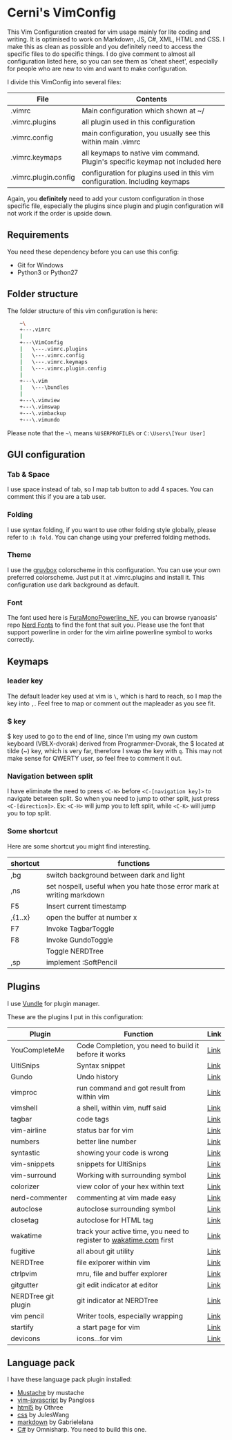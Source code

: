 # Cerni's VimConfig
This Vim Configuration created for vim usage mainly for lite coding and writing. It is optimised to work on Markdown, JS, C#, XML, HTML and CSS. I make this as clean as possible and you definitely need to access the specific files to do specific things. I do give comment to almost all configuration listed here, so you can see them as 'cheat sheet', especially for people who are new to vim and want to make configuration.

I divide this VimConfig into several files:

| File | Contents |
| --- | --- |
| .vimrc | Main configuration which shown at ~/ |
| .vimrc.plugins | all plugin used in this configuration |
| .vimrc.config | main configuration, you usually see this within main .vimrc |
| .vimrc.keymaps | all keymaps to native vim command. Plugin's specific keymap not included here |
| .vimrc.plugin.config | configuration for plugins used in this vim configuration. Including keymaps |

Again, you **definitely** need to add your custom configuration in those specific file, especially the plugins since plugin and plugin configuration will not work if the order is upside down.

## Requirements
You need these dependency before you can use this config:
- Git for Windows
- Python3 or Python27

## Folder structure
The folder structure of this vim configuration is here:

```sh
    ~\
    +---.vimrc
    |
    +---\VimConfig
    |   \---.vimrc.plugins
    |   \---.vimrc.config
    |   \---.vimrc.keymaps
    |   \---.vimrc.plugin.config
    |
    +---\.vim
    |   \---\bundles
    |
    +---\.vimview
    +---\.vimswap
    +---\.vimbackup
    +---\.vimundo
```

Please note that the `~\` means `%USERPROFILE%` or `C:\Users\[Your User]`

## GUI configuration
### Tab & Space
I use space instead of tab, so I map tab button to add 4 spaces. You can comment this if you are a tab user.

### Folding
I use syntax folding, if you want to use other folding style globally, please refer to `:h fold`. You can change using your preferred folding methods.

### Theme
I use the [gruvbox](https://github.com/morhetz/gruvbox) colorscheme in this configuration. You can use your own preferred colorscheme. Just put it at .vimrc.plugins and install it. This configuration use dark background as default.

### Font
The font used here is [FuraMonoPowerline_NF](https://github.com/ryanoasis/nerd-fonts/blob/master/patched-fonts/FiraMono), you can browse ryanoasis' repo [Nerd Fonts](https://github.com/ryanoasis/nerd-fonts) to find the font that suit you. Please use the font that support powerline in order for the vim airline powerline symbol to works correctly.

## Keymaps
### leader key
The default leader key used at vim is `\`, which is hard to reach, so I map the key into `,`. Feel free to map or comment out the mapleader as you see fit.

### $ key
$ key used to go to the end of line, since I'm using my own custom keyboard (VBLX-dvorak) derived from Programmer-Dvorak, the $ located at tilde (~) key, which is very far, therefore I swap the key with `q`. This may not make sense for QWERTY user, so feel free to comment it out.

### Navigation between split
I have eliminate the need to press `<C-W>` before `<C-[navigation key]>` to navigate between split. So when you need to jump to other split, just press `<C-[direction]>`. Ex: `<C-H>` will jump you to left split, while `<C-K>` will jump you to top split.

### Some shortcut
Here are some shortcut you might find interesting.

| shortcut | functions |
| --- | --- |
| ,bg | switch background between dark and light |
| ,ns | set nospell, useful when you hate those error mark at writing markdown |
| F5 | Insert current timestamp |
| ,{1..x} | open the buffer at number x |
| F7 | Invoke TagbarToggle |
| F8 | Invoke GundoToggle |
| <C-E> | Toggle NERDTree |
| ,sp | implement :SoftPencil |

## Plugins
I use [Vundle](https://github.com/VundleVim/Vundle.vim) for plugin manager.

These are the plugins I put in this configuration:

| Plugin | Function | Link |
| --- | --- | --- |
| YouCompleteMe | Code Completion, you need to build it before it works | [Link](https://github.com/Valloric/YouCompleteMe) |
| UltiSnips | Syntax snippet | [Link](https://github.com/sirver/ultisnips) |
| Gundo | Undo history | [Link](https://github.com/sjl/Gundo.vim) |
| vimproc | run command and got result from within vim | [Link](https://github.com/shougo/vimproc.vim) |
| vimshell | a shell, within vim, nuff said | [Link](https://github.com/shougo/vimshell.vim) |
| tagbar | code tags | [Link](https://github.com/majutsushi/tagbar) |
| vim-airline | status bar for vim | [Link](https://github.com/bling/vim-airline) |
| numbers | better line number | [Link](https://github.com/myusuf3/numbers.vim) |
| syntastic | showing your code is wrong | [Link](https://github.com/scrooloose/syntastic) |
| vim-snippets | snippets for UltiSnips | [Link](https://github.com/honza/vim-snippets) |
| vim-surround | Working with surrounding symbol | [Link](https://github.com/tpope/vim-surround) |
| colorizer | view color of your hex within text | [Link](https://github.com/lilydjwg/colorizer) |
| nerd-commenter | commenting at vim made easy | [Link](https://github.com/scrooloose/nerdcommenter) |
| autoclose | autoclose surrounding symbol | [Link](https://github.com/Townk/vim-autoclose) |
| closetag | autoclose for HTML tag | [Link](https://github.com/vim-scripts/closetag.vim) |
| wakatime | track your active time, you need to register to [wakatime.com](https://wakatime.com/) first | [Link](https://github.com/wakatime/vim-wakatime) |
| fugitive | all about git utility | [Link](https://github.com/tpope/vim-fugitive) |
| NERDTree | file exlporer within vim | [Link](https://github.com/scrooloose/nerdtree) |
| ctrlpvim | mru, file and buffer explorer | [Link](https://github.com/ctrlpvim/ctrlp.vim) |
| gitgutter | git edit indicator at editor | [Link](https://github.com/airblade/vim-gitgutter) |
| NERDTree git plugin | git indicator at NERDTree | [Link](https://github.com/Xuyuanp/nerdtree-git-plugin) |
| vim pencil | Writer tools, especially wrapping | [Link](https://github.com/reedes/vim-pencil) |
| startify | a start page for vim | [Link](https://github.com/mhinz/vim-startify) |
| devicons | icons...for vim | [Link](https://github.com/ryanoasis/vim-devicons) |

## Language pack
I have these language pack plugin installed:

- [Mustache](https://github.com/mustache/vim-mustache-handlebars) by mustache
- [vim-javascript](https://github.com/pangloss/vim-javascript) by Pangloss
- [html5](https://github.com/othree/html5.vim) by Othree
- [css](https://github.com/JulesWang/css.vim) by JulesWang
- [markdown](https://github.com/gabrielelana/vim-markdown) by Gabrielelana
- [C#](https://github.com/OmniSharp/omnisharp-vim) by Omnisharp. You need to build this one.
